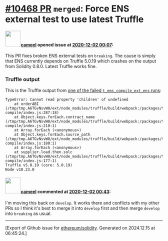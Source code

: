 # [\#10468 PR](https://github.com/ethereum/solidity/pull/10468) `merged`: Force ENS external test to use latest Truffle

#### <img src="https://avatars.githubusercontent.com/u/137030?v=4" width="50">[cameel](https://github.com/cameel) opened issue at [2020-12-02 00:07](https://github.com/ethereum/solidity/pull/10468):

This PR fixes broken ENS external tests on `breaking`. The cause is simply that ENS currently depends on Truffle 5.0.19 which crashes on the output from Solidity 0.8.0. Latest Truffle works fine.

### Truffle output
This is the Truffle output from [one of the failed `t_ems_compile_ext_ens` runs](https://app.circleci.com/pipelines/github/ethereum/solidity/10984/workflows/92ac85e5-7c19-4860-a907-e686edcd6832/jobs/529858):
```
TypeError: Cannot read property 'children' of undefined
    at orderABI (/tmp/tmp.A6TGvNsvW0/ext/node_modules/truffle/build/webpack:/packages/truffle-compile/index.js:287:18)
    at Object.keys.forEach.contract_name (/tmp/tmp.A6TGvNsvW0/ext/node_modules/truffle/build/webpack:/packages/truffle-compile/index.js:210:1)
    at Array.forEach (<anonymous>)
    at Object.keys.forEach.source_path (/tmp/tmp.A6TGvNsvW0/ext/node_modules/truffle/build/webpack:/packages/truffle-compile/index.js:180:1)
    at Array.forEach (<anonymous>)
    at supplier.load.then.solc (/tmp/tmp.A6TGvNsvW0/ext/node_modules/truffle/build/webpack:/packages/truffle-compile/index.js:177:1)
Truffle v5.0.19 (core: 5.0.19)
Node v10.23.0
```

#### <img src="https://avatars.githubusercontent.com/u/137030?v=4" width="50">[cameel](https://github.com/cameel) commented at [2020-12-02 00:43](https://github.com/ethereum/solidity/pull/10468#issuecomment-736912810):

I'm moving this back on `develop`. It works there and conflicts with my other PRs so I think it's best to merge it into `develop` first and then merge `develop` into `breaking` as usual.


-------------------------------------------------------------------------------



[Export of Github issue for [ethereum/solidity](https://github.com/ethereum/solidity). Generated on 2024.12.15 at 06:45:24.]
